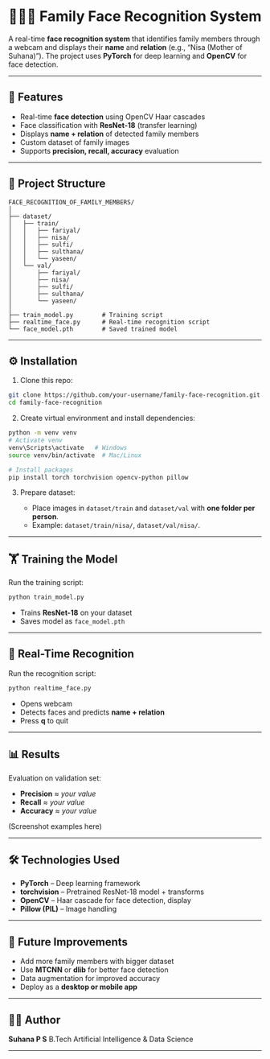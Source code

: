 

# 👨‍👩‍👧 Family Face Recognition System

A real-time **face recognition system** that identifies family members through a webcam and displays their **name** and **relation** (e.g., “Nisa (Mother of Suhana)”). The project uses **PyTorch** for deep learning and **OpenCV** for face detection.

---

## 🚀 Features

* Real-time **face detection** using OpenCV Haar cascades
* Face classification with **ResNet-18** (transfer learning)
* Displays **name + relation** of detected family members
* Custom dataset of family images
* Supports **precision, recall, accuracy** evaluation

---

## 📂 Project Structure

```
FACE_RECOGNITION_OF_FAMILY_MEMBERS/
│
├── dataset/
│   ├── train/
│   │   ├── fariyal/
│   │   ├── nisa/
│   │   ├── sulfi/
│   │   ├── sulthana/
│   │   └── yaseen/
│   └── val/
│       ├── fariyal/
│       ├── nisa/
│       ├── sulfi/
│       ├── sulthana/
│       └── yaseen/
│
├── train_model.py        # Training script
├── realtime_face.py      # Real-time recognition script
└── face_model.pth        # Saved trained model
```

---

## ⚙️ Installation

1. Clone this repo:

```bash
git clone https://github.com/your-username/family-face-recognition.git
cd family-face-recognition
```

2. Create virtual environment and install dependencies:

```bash
python -m venv venv
# Activate venv
venv\Scripts\activate   # Windows  
source venv/bin/activate  # Mac/Linux

# Install packages
pip install torch torchvision opencv-python pillow
```

3. Prepare dataset:

   * Place images in `dataset/train` and `dataset/val` with **one folder per person**.
   * Example: `dataset/train/nisa/`, `dataset/val/nisa/`.

---

## 🏋️ Training the Model

Run the training script:

```bash
python train_model.py
```

* Trains **ResNet-18** on your dataset
* Saves model as `face_model.pth`

---

## 🎥 Real-Time Recognition

Run the recognition script:

```bash
python realtime_face.py
```

* Opens webcam
* Detects faces and predicts **name + relation**
* Press **q** to quit

---

## 📊 Results

Evaluation on validation set:

* **Precision** ≈ *your value*
* **Recall** ≈ *your value*
* **Accuracy** ≈ *your value*

(Screenshot examples here)

---

## 🛠️ Technologies Used

* **PyTorch** – Deep learning framework
* **torchvision** – Pretrained ResNet-18 model + transforms
* **OpenCV** – Haar cascade for face detection, display
* **Pillow (PIL)** – Image handling

---

## 📖 Future Improvements

* Add more family members with bigger dataset
* Use **MTCNN** or **dlib** for better face detection
* Data augmentation for improved accuracy
* Deploy as a **desktop or mobile app**

---

## 👩‍💻 Author

**Suhana P S**
B.Tech Artificial Intelligence & Data Science

---



